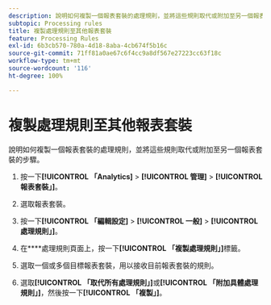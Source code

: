```yaml
---
description: 說明如何複製一個報表套裝的處理規則，並將這些規則取代或附加至另一個報表套裝的步驟。
subtopic: Processing rules
title: 複製處理規則至其他報表套裝
feature: Processing Rules
exl-id: 6b3cb570-780a-4d18-8aba-4cb674f5b16c
source-git-commit: 71ff81a0ae67c6f4cc9a8df567e27223cc63f18c
workflow-type: tm+mt
source-wordcount: '116'
ht-degree: 100%

---
```


# 複製處理規則至其他報表套裝

說明如何複製一個報表套裝的處理規則，並將這些規則取代或附加至另一個報表套裝的步驟。

1. 按一下&#x200B;**[!UICONTROL 「Analytics]** > **[!UICONTROL 管理]** > **[!UICONTROL 報表套裝」]**。
1. 選取報表套裝。
1.  按一下&#x200B;**[!UICONTROL 「編輯設定]** > **[!UICONTROL 一般]** > **[!UICONTROL 處理規則」]**。

1. 在&#x200B;****&#x200B;處理規則頁面上，按一下&#x200B;**[!UICONTROL 「複製處理規則」]**&#x200B;標籤。
1.  選取一個或多個目標報表套裝，用以接收目前報表套裝的規則。
1. 選取&#x200B;**[!UICONTROL 「取代所有處理規則」]**&#x200B;或&#x200B;**[!UICONTROL 「附加具體處理規則」]**，然後按一下&#x200B;**[!UICONTROL 「複製」]**。
